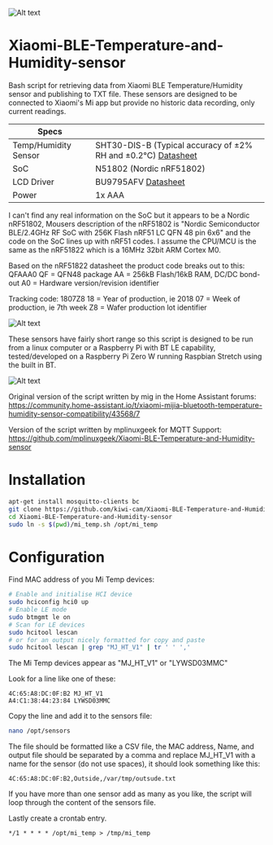 ![Alt text](images/wip.png?raw=true "Title")

# Xiaomi-BLE-Temperature-and-Humidity-sensor
Bash script for retrieving data from Xiaomi BLE Temperature/Humidity sensor and publishing to TXT file. These sensors are designed to be connected to Xiaomi's Mi app but provide no historic data recording, only current readings.

Specs|[]()
------------- | -------------
Temp/Humidity Sensor|SHT30-DIS-B (Typical accuracy of ±2% RH and ±0.2°C) [Datasheet](https://www.sensirion.com/fileadmin/user_upload/customers/sensirion/Dokumente/0_Datasheets/Humidity/Sensirion_Humidity_Sensors_SHT3x_Datasheet_digital.pdf)
SoC|N51802 (Nordic nRF51802)
LCD Driver|BU9795AFV [Datasheet](http://rohmfs.rohm.com/en/products/databook/datasheet/ic/driver/lcd_segment/bu9795afv-e.pdf)
Power|1x AAA

I can't find any real information on the SoC but it appears to be a Nordic nRF51802, Mousers description of the nRF51802 is "Nordic Semiconductor BLE/2.4GHz RF SoC with 256K Flash nRF51 LC QFN 48 pin 6x6" and the code on the SoC lines up with nRF51 codes. I assume the CPU/MCU is the same as the nRF51822 which is a 16MHz 32bit ARM Cortex M0.

Based on the nRF51822 datasheet the product code breaks out to this:
QFAAA0
QF = QFN48 package
AA = 256kB Flash/16kB RAM, DC/DC bond-out
A0 = Hardware version/revision identifier

Tracking code: 1807Z8
18 = Year of production, ie 2018
07 = Week of production, ie 7th week
Z8 = Wafer production lot identifier

![Alt text](images/MiTemp.jpg?raw=true "Title")

These sensors have fairly short range so this script is designed to be run from a linux computer or a Raspberry Pi with BT LE capability, tested/developed on a Raspberry Pi Zero W running Raspbian Stretch using the built in BT.

![Alt text](images/screenshot.png?raw=true "Title")

Original version of the script written by mig in the Home Assistant forums:
<https://community.home-assistant.io/t/xiaomi-mijia-bluetooth-temperature-humidity-sensor-compatibility/43568/7>

Version of the script written by mplinuxgeek for MQTT Support:
<https://github.com/mplinuxgeek/Xiaomi-BLE-Temperature-and-Humidity-sensor>

# Installation

```bash
apt-get install mosquitto-clients bc
git clone https://github.com/kiwi-cam/Xiaomi-BLE-Temperature-and-Humidity-sensor
cd Xiaomi-BLE-Temperature-and-Humidity-sensor
sudo ln -s $(pwd)/mi_temp.sh /opt/mi_temp
```
# Configuration

Find MAC address of you Mi Temp devices:
```bash
# Enable and initialise HCI device
sudo hciconfig hci0 up
# Enable LE mode
sudo btmgmt le on
# Scan for LE devices
sudo hcitool lescan
# or for an output nicely formatted for copy and paste
sudo hcitool lescan | grep "MJ_HT_V1" | tr ' ' ','
```
The Mi Temp devices appear as "MJ_HT_V1" or "LYWSD03MMC"

Look for a line like one of these:
```
4C:65:A8:DC:0F:B2 MJ_HT_V1
A4:C1:38:44:23:84 LYWSD03MMC
```
Copy the line and add it to the sensors file:
```bash
nano /opt/sensors
```
The file should be formatted like a CSV file, the MAC address, Name, and output file should be separated by a comma and replace MJ_HT_V1 with a name for the sensor (do not use spaces), it should look something like this:
```
4C:65:A8:DC:0F:B2,Outside,/var/tmp/outsude.txt
```

If you have more than one sensor add as many as you like, the script will loop through the content of the sensors file.

Lastly create a crontab entry.
```cron
*/1 * * * * /opt/mi_temp > /tmp/mi_temp
```
